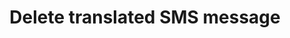 ---
title: Delete translated SMS message
excerpt: The method is used for deleting the language version of the basic SMS message.
api:
  file: yespoio.json
  operationId: deleteTranslatedSmsMessage
deprecated: false
hidden: false
metadata:
  title: ''
  description: ''
  robots: index
next:
  description: ''
---